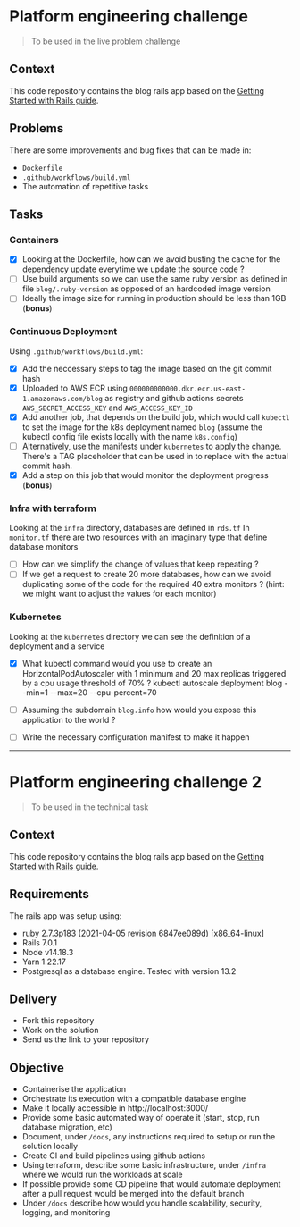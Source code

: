 # Platform engineering challenge
> To be used in the live problem challenge

## Context

This code repository contains the blog rails app based on the [Getting Started with Rails guide](https://guides.rubyonrails.org/getting_started.html#creating-the-blog-application).

## Problems

There are some improvements and bug fixes that can be made in:

- `Dockerfile`
- `.github/workflows/build.yml`
- The automation of repetitive tasks

## Tasks

### Containers

- [x] Looking at the Dockerfile, how can we avoid busting the cache for the dependency update everytime we update the source code ?
- [ ] Use build arguments so we can use the same ruby version as defined in file `blog/.ruby-version` as opposed of an hardcoded image version
- [ ] Ideally the image size for running in production should be less than 1GB (**bonus**)

### Continuous Deployment

Using `.github/workflows/build.yml`:

- [x] Add the neccessary steps to tag the image based on the git commit hash
- [x] Uploaded to AWS ECR using `000000000000.dkr.ecr.us-east-1.amazonaws.com/blog` as registry and github actions secrets `AWS_SECRET_ACCESS_KEY` and `AWS_ACCESS_KEY_ID`
- [x] Add another job, that depends on the build job, which would call `kubectl` to set the image for the k8s deployment named `blog` (assume the kubectl config file exists locally with the name `k8s.config`)
- [ ] Alternatively, use the manifests under `kubernetes` to apply the change. There's a TAG placeholder that can be used in to replace with the actual commit hash.
- [x] Add a step on this job that would monitor the deployment progress (**bonus**)

### Infra with terraform

Looking at the `infra` directory, databases are defined in `rds.tf`
In `monitor.tf` there are two resources with an imaginary type that define database monitors

- [ ] How can we simplify the change of values that keep repeating ?
- [ ] If we get a request to create 20 more databases, how can we avoid duplicating some of the code for the required 40 extra monitors ? (hint: we might want to adjust the values for each monitor)

### Kubernetes

Looking at the `kubernetes` directory we can see the definition of a deployment and a service

- [x] What kubectl command would you use to create an HorizontalPodAutoscaler with 1 minimum and 20 max replicas triggered by a cpu usage threshold of 70% ?
    kubectl autoscale deployment blog --min=1 --max=20 --cpu-percent=70

- [ ] Assuming the subdomain `blog.info` how would you expose this application to the world ?
- [ ] Write the necessary configuration manifest to make it happen










---------------------------------

# Platform engineering challenge 2
> To be used in the technical task
## Context

This code repository contains the blog rails app based on the [Getting Started with Rails guide](https://guides.rubyonrails.org/getting_started.html#creating-the-blog-application).

## Requirements

The rails app was setup using:
- ruby 2.7.3p183 (2021-04-05 revision 6847ee089d) [x86_64-linux]
- Rails 7.0.1
- Node v14.18.3
- Yarn 1.22.17
- Postgresql as a database engine. Tested with version 13.2

## Delivery

- Fork this repository
- Work on the solution
- Send us the link to your repository

## Objective

- Containerise the application
- Orchestrate its execution with a compatible database engine
- Make it locally accessible in http://localhost:3000/
- Provide some basic automated way of operate it (start, stop, run database migration, etc)
- Document, under `/docs`, any instructions required to setup or run the solution locally
- Create CI and build pipelines using github actions
- Using terraform, describe some basic infrastructure, under `/infra` where we would run the workloads at scale
- If possible provide some CD pipeline that would automate deployment after a pull request would be merged into the default branch
- Under `/docs` describe how would you handle scalability, security, logging, and monitoring